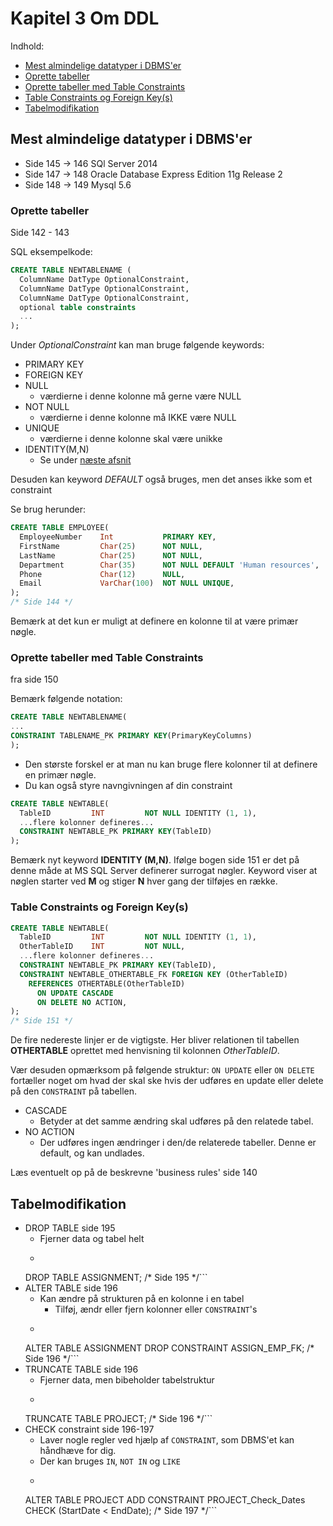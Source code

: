 # Kapitel 3 Om DDL
Indhold:
- [Mest almindelige datatyper i DBMS'er](#mest-almindelige-datatyper-i-DBMSer)
- [Oprette tabeller](#oprette-tabeller)
- [Oprette tabeller med Table Constraints](#oprette-tabeller-med-table-constraints)
- [Table Constraints og Foreign Key(s)](#table-constraints-og-foreign-keys)
- [Tabelmodifikation](#tabelmodifikation)

## Mest almindelige datatyper i DBMS'er
- Side 145 -> 146 SQl Server 2014
- Side 147 -> 148 Oracle Database Express Edition 11g Release 2
- Side 148 -> 149 Mysql 5.6

### Oprette tabeller
Side 142 - 143

SQL eksempelkode:
```SQL
CREATE TABLE NEWTABLENAME (
  ColumnName DatType OptionalConstraint,
  ColumnName DatType OptionalConstraint,
  ColumnName DatType OptionalConstraint,
  optional table constraints
  ...
);
```
Under *OptionalConstraint* kan man bruge følgende keywords:
- PRIMARY KEY
- FOREIGN KEY
- NULL
	- værdierne i denne kolonne må gerne være NULL
- NOT NULL
	- værdierne i denne kolonne må IKKE være NULL
- UNIQUE
	- værdierne i denne kolonne skal være unikke
- IDENTITY(M,N)
	- Se under [næste afsnit](#oprette-tabeller-med-table-constraints)

Desuden kan keyword *DEFAULT* også bruges, men det anses ikke som et constraint

Se brug herunder:
```SQL
CREATE TABLE EMPLOYEE(
  EmployeeNumber    Int           PRIMARY KEY,
  FirstName         Char(25)      NOT NULL,
  LastName          Char(25)      NOT NULL,
  Department        Char(35)      NOT NULL DEFAULT 'Human resources',
  Phone             Char(12)      NULL,
  Email             VarChar(100)  NOT NULL UNIQUE,
);
/* Side 144 */
```
Bemærk at det kun er muligt at definere en kolonne til at være primær nøgle.

### Oprette tabeller med Table Constraints
fra side 150

Bemærk følgende notation:
```SQL
CREATE TABLE NEWTABLENAME(
...
CONSTRAINT TABLENAME_PK PRIMARY KEY(PrimaryKeyColumns)
);
```
- Den største forskel er at man nu kan bruge flere kolonner til at definere en primær nøgle.
- Du kan også styre navngivningen af din constraint

```SQL
CREATE TABLE NEWTABLE(
  TableID         INT         NOT NULL IDENTITY (1, 1),
  ...flere kolonner defineres...
  CONSTRAINT NEWTABLE_PK PRIMARY KEY(TableID)
);
```
Bemærk nyt keyword **IDENTITY (M,N)**. Ifølge bogen side 151 er det på denne måde at MS SQL Server definerer surrogat nøgler. Keyword viser at nøglen starter ved **M** og stiger **N** hver gang der tilføjes en række.

### Table Constraints og Foreign Key(s)
```SQL
CREATE TABLE NEWTABLE(
  TableID         INT         NOT NULL IDENTITY (1, 1),
  OtherTableID    INT         NOT NULL,
  ...flere kolonner defineres...
  CONSTRAINT NEWTABLE_PK PRIMARY KEY(TableID),
  CONSTRAINT NEWTABLE_OTHERTABLE_FK FOREIGN KEY (OtherTableID)
    REFERENCES OTHERTABLE(OtherTableID)
      ON UPDATE CASCADE
      ON DELETE NO ACTION,
);
/* Side 151 */
```
De fire nedereste linjer er de vigtigste. Her bliver relationen til tabellen **OTHERTABLE** oprettet med henvisning til kolonnen *OtherTableID*.

Vær desuden opmærksom på følgende struktur:
`ON UPDATE` eller `ON DELETE` fortæller noget om hvad der skal ske hvis der udføres en update eller delete på den `CONSTRAINT` på tabellen.
- CASCADE
  - Betyder at det samme ændring skal udføres på den relatede tabel.
- NO ACTION
	- Der udføres ingen ændringer i den/de relaterede tabeller. Denne er default, og kan undlades.

Læs eventuelt op på de beskrevne 'business rules' side 140
  
## Tabelmodifikation

- DROP TABLE side 195
  - Fjerner data og tabel helt
  - ```SQL
  DROP TABLE ASSIGNMENT;
  /* Side 195 */```
- ALTER TABLE side 196
  - Kan ændre på strukturen på en kolonne i en tabel
  	- Tilføj, ændr eller fjern kolonner eller ```CONSTRAINT```'s
  - ```SQL
  ALTER TABLE ASSIGNMENT DROP CONSTRAINT ASSIGN_EMP_FK;
  /* Side 196 */```
- TRUNCATE TABLE side 196
  - Fjerner data, men bibeholder tabelstruktur
  - ```SQL
  TRUNCATE TABLE PROJECT;
  /* Side 196 */```
- CHECK constraint side 196-197
	- Laver nogle regler ved hjælp af ```CONSTRAINT```, som DBMS'et kan håndhæve for dig.
	- Der kan bruges ```IN```, ```NOT IN``` og ```LIKE```
	- ```SQL
  ALTER TABLE PROJECT
  	ADD CONSTRAINT PROJECT_Check_Dates
    	CHECK (StartDate < EndDate);
  /* Side 197 */```





